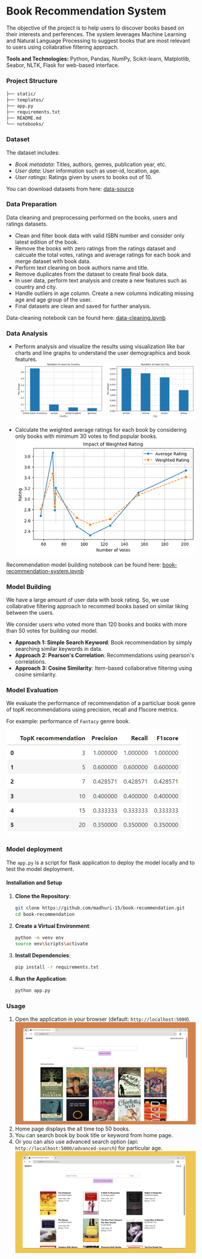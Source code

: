 # Book Recommendation System

The objective of the project is to help users to discover books based on their interests and perferences. The system leverages Machine Learning and Natural Language Processing to suggest books that are most relevant to users using collabrative filtering approach.

**Tools and Technologies:** Python, Pandas, NumPy, Scikit-learn, Matplotlib, Seabor, NLTK, Flask for web-based interface.

### Project Structure

```plaintext
├── static/                  
├── templates/                
├── app.py                    
├── requirements.txt
├── README.md                 
└── notebooks/                
```

### Dataset

The dataset includes:

- *Book metadata*: Titles, authors, genres, publication year, etc.
- *User data*: User information such as user-id, location, age.
- *User ratings*: Ratings given by users to books out of 10.

You can download datasets from here: [data-source](https://www.kaggle.com/datasets/saurabhbagchi/books-dataset)

### Data Preparation

 Data cleaning and preprocessing performed on the books, users and ratings datasets.

- Clean and filter book data with valid ISBN number and consider only latest edition of the book.
- Remove the books with zero ratings from the ratings dataset and calcuate the total votes, ratings and average ratings for each book and merge dataset with book data.
- Perform text cleaning on book authors name and title.
- Remove duplicates from the dataset to create final book data.
- In user data, perform text analysis and create a new features such as country and city.
- Handle outliers in age column. Create a new columns indicating missing age and age group of the user.
- Final datasets are clean and saved for further analysis.

Data-cleaning notebook can be found here: [data-cleaning.ipynb](https://github.com/madhuri-15/book-recommendation/blob/main/notebooks/data-cleaning.ipynb)

### Data Analysis
- Perform analysis and visualize the results using visualization like bar charts and line graphs to understand the user demographics and book features.
![line-chart](https://github.com/madhuri-15/book-recommendation/blob/main/images/user_demographics_analysis.jpeg)

- Calculate the weighted average ratings for each book by considering only books with minimum 30 votes to find popular books.
![weighted-average-impact](https://github.com/madhuri-15/book-recommendation/blob/main/images/weighted_rating_impact.png)

Recommendation model building notebook can be found here: [book-recommendation-system.ipynb](https://github.com/madhuri-15/book-recommendation/blob/main/notebooks/book-recommendation-system.ipynb)

### Model Building
We have a large amount of user data with book rating. So, we use collabrative filtering approach to recommed books based on similar liking between the users.

We consider users who voted more than 120 books and books with more than 50 votes for building our model.

- **Approach 1: Simple Search Keyword**: Book recommendation by simply searching similar keywords in data.
- **Approach 2: Pearson's Correlation**: Recommendations using pearson's correlations.
- **Approach 3: Cosine Similarity**: Item-based collaborative filtering using cosine similarity.

### Model Evaluation

We evaluate the performance of recommendation of a particluar book genre of topK recommendations using precision, recall and f1score metrics.

For example: performance of `Fantacy` genre book.

![model-performance](https://github.com/madhuri-15/book-recommendation/blob/main/images/model_evaluation.jpeg)

### Model deployment

The `app.py` is a script for flask application to deploy the model locally and to test the model deployment.

#### Installation and Setup

1. **Clone the Repository**:
   
   ```bash
   git clone https://github.com/madhuri-15/book-recommendation.git
   cd book-recommendation
   ```
2. **Create a Virtual Environment**:
   
   ```bash
   python -m venv env
   source env\Scripts\activate
   ```
3. **Install Dependencies**:
   
   ```bash
   pip install -r requirements.txt
   ```
4. **Run the Application**:
   
   ```bash
   python app.py
   ```

### Usage

1. Open the application in your browser (default: `http://localhost:5000`).
   ![homepage](https://github.com/madhuri-15/book-recommendation/blob/main/images/homepage.png)
2. Home page displays the all time top 50 books.
3. You can search book by book title or keyword from home page.
4. Or you can also use advanced search option (api: `http://localhost:5000/advanced-search`) for particular age.
   ![advanced-search-page](https://github.com/madhuri-15/book-recommendation/blob/main/images/advanced-search.png)
